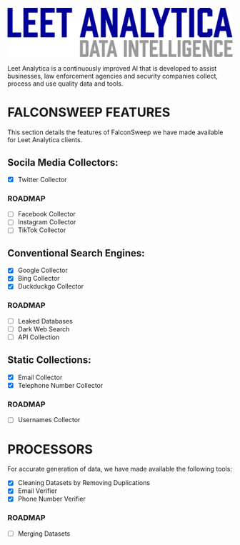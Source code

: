 ![Logo](leet-analytica-logo-temp.png)

Leet Analytica is a continuously improved AI that is developed to assist businesses, law enforcement agencies and security companies collect, process and use quality data and tools.

# FALCONSWEEP FEATURES

This section details the features of FalconSweep we have made available for Leet Analytica clients.

## Socila Media Collectors:

- [x] Twitter Collector

### ROADMAP

- [ ] Facebook Collector
- [ ] Instagram Collector
- [ ] TikTok Collector

## Conventional Search Engines:

- [x] Google Collector
- [x] Bing Collector
- [x] Duckduckgo Collector

### ROADMAP

- [ ] Leaked Databases
- [ ] Dark Web Search
- [ ] API Collection

## Static Collections:

- [x] Email Collector
- [x] Telephone Number Collector

### ROADMAP

- [ ] Usernames Collector

# PROCESSORS

For accurate generation of data, we have made available the following tools:

- [x] Cleaning Datasets by Removing Duplications
- [x] Email Verifier
- [x] Phone Number Verifier

### ROADMAP

- [ ] Merging Datasets
